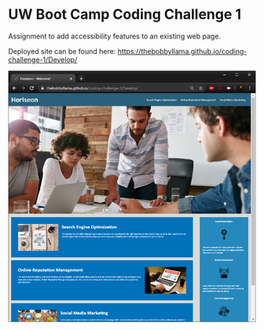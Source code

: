 # UW Boot Camp Coding Challenge 1
Assignment to add accessibility features to an existing web page.

Deployed site can be found here:
https://thebobbyllama.github.io/coding-challenge-1/Develop/

![Project Screenshot](/snapshot.jpg?raw=true)